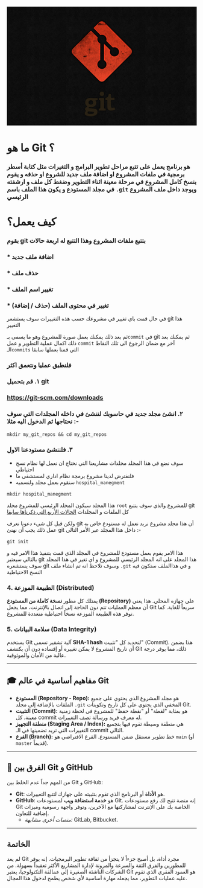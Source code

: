 <p align="center"><img src="https://github.com/faisalCoding/git_is_easy/blob/main/gitlogo.jpg?raw=true" width="600" alt="git Logo"></p>


# ما هو Git ؟ 

### هو برنامج يعمل على تتبع مراحل تطوير البرامج و التغيرات مثل كتابة أسطر برمجية في ملفات المشروع او اضافة ملف جديد للشروع او حذفه و يقوم بنسخ كامل المشروع في مرحلة معينة اثناء التطوير وضغط كل ملف و ارشفته في مجلد المستودع و يكون هذا الملف باسم `.git` ويوجد داخل ملف المشروع الرئيسي



# كيف يعمل؟
### بقوم git بتتبع ملفات المشروع وهذا التتبع له اربعة حالات

### * اضافة ملف جديد
### * حذف ملف
### * تغيير اسم الملف
### * تغيير في محتوى الملف (حذف / إضافة)


في حال قمت باي تغيير في مشروعك حسب هذه التغييرات سوف يستشعر git هذا التغيير

ثم بعد ذلك يمكنك بعمل صورة للمشروع وهو ما يسمى بـ`commit` في git
 ثم يمكنك بعد ذلك اكمال عملية التطوير و عمل `commit` آخر  مع ضمان الرجوع الى تلك النقاط الـ`commits` التي قمنا بعملها سابقا 

 
### فلنطبق عمليا ونتعمق اكثر 

### ١. قم بتحميل git
### <a href="https://git-scm.com/downloads">https://git-scm.com/downloads<a>

### ٢. انشئ مجلد جديد في حاسوبك لننشئ في داخله المجلدات التي سوف نحتاجها ثم الدخول اليه مثلا :-
```
mkdir my_git_repos && cd my_git_repos
```

### ٣. فلننشئ مستودعنا الاول 
- سوف نضع في هذا المجلد مجلدات مشاريعنا التي نحتاج ان نعمل لها نظام نسخ احتياطي
- فلنفترض لدينا مشروع برمجة نظام اداري لمستشفى ما
- سنقوم بعمل مجلد ولنسميه `hospital_manegment`
```
mkdir hospital_manegment
```

 ‏هذا المجلد سيكون المجلد الرئيسي للمشروع مجلد `root` للمشروع والذي سوف يتتبع git كل الملفات و المجلدات 
[الحالات الأربع التي ذكرناها سابقا](#كيف-يعمل)

 ‏ولكن قبل كل شيء دعونا نعرف git أن هذا مجلد مشروع نريد نعمل له مستودع خاص به
 ‏عمل ذلك يجب أن نهنئ git داخل هذا المجلد عبر الأمر التالي :- 
```
git init
```
هذا الامر يقوم بعمل مستودع للمشروع في المجلد الذي قمت بتنفيذ هذا الامر فيه و بالتالي سيعتبر git هذا المجلد على انه المجلد الرئيسي للمشروع و اي تغير في هذا المجلد سوف يستشعره git
وسوف تلاحظ انه تم انشاء ملف `.git` و في هذاالملف ستكون فيه النسخ الاحتياطية


### 4. الطبيعة الموزعة (Distributed)
يمتلك كل مطور **نسخة كاملة من المستودع (Repository)** على جهازه المحلي. هذا يعني أن معظم العمليات تتم دون الحاجة إلى اتصال بالإنترنت، مما يجعل Git سريعاً للغاية. كما توفر هذه الطبيعة الموزعة نسخاً احتياطية متعددة للمشروع.


### 5. سلامة البيانات (Data Integrity)
يستخدم Git آلية تشفير تسمى **SHA-1 hash** لتحديد كل "تثبيت" (Commit). هذا يضمن أن تاريخ المشروع لا يمكن تغييره أو إفساده دون أن يكتشف Git ذلك، مما يوفر درجة عالية من الأمان والموثوقية.


---


## 🎓 مفاهيم أساسية في عالم Git


* **المستودع (Repository - Repo):** هو مجلد المشروع الذي يحتوي على جميع الملفات بالإضافة إلى مجلد `.git` المخفي الذي يحتوي على كل تاريخ وتكوينات Git.
* **التثبيت (Commit):** هو بمثابة "لقطة" أو "نقطة حفظ" للمشروع في لحظة زمنية معينة. كل commit له معرف فريد ورسالة تصف التغييرات.
* **منطقة التجهيز (Staging Area / Index):** هي منطقة وسيطة تقوم فيها بتجميع التغييرات التي تريد تضمينها في الـ commit التالي.
* **الفرع (Branch):** خط تطوير مستقل ضمن المستودع. الفرع الافتراضي هو `main` (أو `master` قديماً).


---


## 🔁 الفرق بين Git و GitHub


من المهم جداً عدم الخلط بين Git و GitHub:


* **Git**: هو **الأداة** أو البرنامج الذي تقوم بتثبيته على جهازك لتتبع التغييرات.
* **GitHub**: هو **خدمة استضافة ويب** لمستودعات Git. إنه منصة تتيح لك رفع مستودعات Git الخاصة بك على الإنترنت لمشاركتها مع الآخرين، وتوفر واجهة رسومية وميزات إضافية للتعاون.
   * *منصات أخرى مشابهة:* GitLab, Bitbucket.


---


## الخاتمة


لم يعد Git مجرد أداة، بل أصبح جزءاً لا يتجزأ من ثقافة تطوير البرمجيات. إنه يوفر للمطورين والفرق الثقة والسرعة والمرونة لإدارة المشاريع الأكثر تعقيداً بسهولة. من الشركات الناشئة الصغيرة إلى عمالقة التكنولوجيا، يعتبر Git هو العمود الفقري الذي تقوم عليه عمليات التطوير، مما يجعله مهارة أساسية لأي شخص يطمح لدخول هذا المجال.

